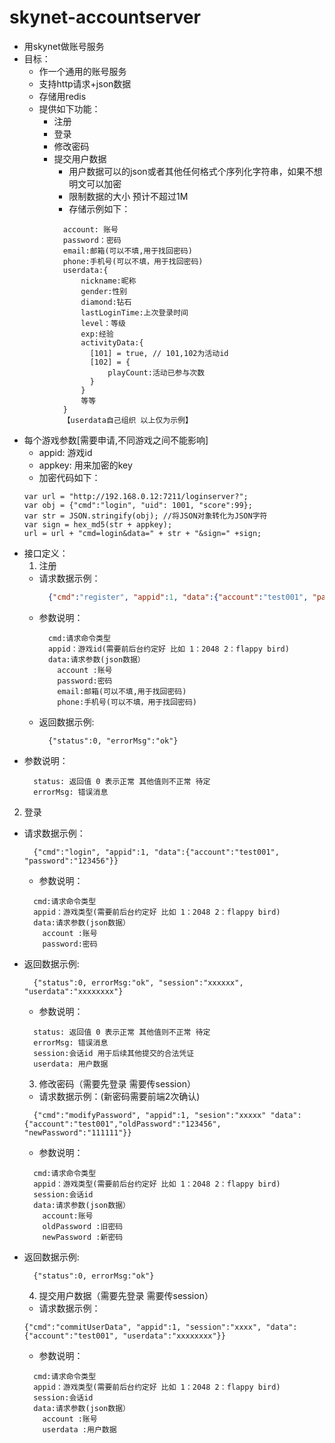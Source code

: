 # skynet-accountserver

* 用skynet做账号服务 
* 目标：
  - 作一个通用的账号服务
  - 支持http请求+json数据
  - 存储用redis
  - 提供如下功能：
    * 注册
    * 登录
    * 修改密码
    * 提交用户数据
      * 用户数据可以的json或者其他任何格式个序列化字符串，如果不想明文可以加密
      * 限制数据的大小 预计不超过1M
      * 存储示例如下：
      ```
        account: 账号
        password：密码
        email:邮箱(可以不填,用于找回密码)
        phone:手机号(可以不填，用于找回密码)
        userdata:{
            nickname:昵称
            gender:性别
            diamond:钻石
            lastLoginTime:上次登录时间
            level：等级
            exp:经验
            activityData:{ 
              [101] = true, // 101,102为活动id
              [102] = {
                  playCount:活动已参与次数
              }
            }
            等等        
        }
        【userdata自己组织 以上仅为示例】  
      ```
* 每个游戏参数[需要申请,不同游戏之间不能影响]
  - appid: 游戏id
  - appkey: 用来加密的key
  - 加密代码如下：
  ```
  var url = "http://192.168.0.12:7211/loginserver?";			
  var obj = {"cmd":"login", "uid": 1001, "score":99};
  var str = JSON.stringify(obj); //将JSON对象转化为JSON字符
  var sign = hex_md5(str + appkey);
  url = url + "cmd=login&data=" + str + "&sign=" +sign;
  ```  
* 接口定义：
  1. 注册
  - 请求数据示例：
    ```json
      {"cmd":"register", "appid":1, "data":{"account":"test001", "password":"123456", "email":"pony@qq.com", "phone":15012345678}} 
    ```
  - 参数说明：
    ```
      cmd:请求命令类型
      appid：游戏id(需要前后台约定好 比如 1：2048 2：flappy bird)
      data:请求参数(json数据）
        account :账号
        password:密码
        email:邮箱(可以不填,用于找回密码)
        phone:手机号(可以不填，用于找回密码)
    ```
  - 返回数据示例: 
    ```
      {"status":0, "errorMsg":"ok"}
    ```
 - 参数说明：
    ```
      status: 返回值 0 表示正常 其他值则不正常 待定
      errorMsg: 错误消息
    ```
  2. 登录
 - 请求数据示例： 
    ```
      {"cmd":"login", "appid":1, "data":{"account":"test001", "password":"123456"}} 
    ```
    - 参数说明：
    ```
      cmd:请求命令类型
      appid：游戏类型(需要前后台约定好 比如 1：2048 2：flappy bird)
      data:请求参数(json数据）
        account :账号
        password:密码
    ```
  - 返回数据示例:
    ```
      {"status":0, errorMsg:"ok", "session":"xxxxxx", "userdata":"xxxxxxxx"}
    ```
    - 参数说明：
    ```
      status: 返回值 0 表示正常 其他值则不正常 待定
      errorMsg: 错误消息
      session:会话id 用于后续其他提交的合法凭证
      userdata: 用户数据
    ```
    
    3. 修改密码（需要先登录 需要传session）
    - 请求数据示例：(新密码需要前端2次确认)
    ```
      {"cmd":"modifyPassword", "appid":1, "sesion":"xxxxx" "data":{"account":"test001","oldPassword":"123456", "newPassword":"111111"}}
    ```
    - 参数说明：
    ```
      cmd:请求命令类型
      appid：游戏类型(需要前后台约定好 比如 1：2048 2：flappy bird)
      session:会话id
      data:请求参数(json数据）
        account:账号
        oldPassword :旧密码
        newPassword :新密码
    ```
  - 返回数据示例:
    ```
      {"status":0, errorMsg:"ok"}
    ```
    
    4. 提交用户数据（需要先登录 需要传session）
    - 请求数据示例：
    ```
    {"cmd":"commitUserData", "appid":1, "session":"xxxx", "data":{"account":"test001", "userdata":"xxxxxxxx"}}
    ```
     - 参数说明：
    ```
      cmd:请求命令类型
      appid：游戏类型(需要前后台约定好 比如 1：2048 2：flappy bird)
      session:会话id
      data:请求参数(json数据）
        account :账号
        userdata :用户数据
    ```
